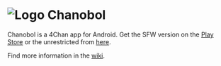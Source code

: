 ![Logo][Logo] Chanobol
======================

  [Logo]: https://raw.githubusercontent.com/eugenkiss/chanobol/master/src/main/res/mipmap-mdpi/ic_launcher.png
  [Play]: https://play.google.com/store/apps/details?id=anabolicandroids.chanobol.reallysfw
  [NSFW]: https://github.com/eugenkiss/chanobol/releases

Chanobol is a 4Chan app for Android.
Get the SFW version on the [Play Store][Play] or the unrestricted from [here][NSFW].

Find more information in the [wiki](https://github.com/eugenkiss/chanobol/wiki).
